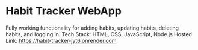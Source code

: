 # Habit Tracker WebApp
Fully working functionality for adding habits, updating habits, deleting habits, and logging in. 
Tech Stack: HTML, CSS, JavaScript, Node.js 
Hosted Link: https://habit-tracker-jyt6.onrender.com

